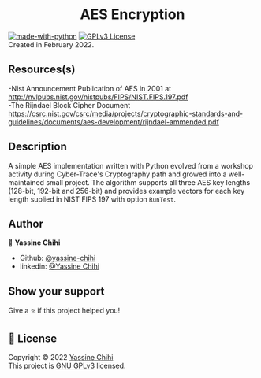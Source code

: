 <h1 align="center">AES Encryption</h1>

[![made-with-python](https://img.shields.io/badge/Made%20with-Python-1f425f.svg)](https://www.python.org/)
[![GPLv3 License](https://img.shields.io/badge/License-GPL%20v3-yellow.svg)](https://opensource.org/licenses/)</br>
Created in February 2022.

## Resources(s)
-Nist Announcement Publication of AES in 2001 at http://nvlpubs.nist.gov/nistpubs/FIPS/NIST.FIPS.197.pdf </br>
-The Rijndael Block Cipher Document https://csrc.nist.gov/csrc/media/projects/cryptographic-standards-and-guidelines/documents/aes-development/rijndael-ammended.pdf

## Description
A simple AES implementation written with Python evolved from a workshop activity during Cyber-Trace's Cryptography path and growed into a well-maintained small project. The algorithm supports all three AES key
lengths (128-bit, 192-bit and 256-bit) and provides example vectors for each key length suplied in NIST FIPS 197 with option `RunTest`.

## Author

👤 **Yassine Chihi**

* Github: [@yassine-chihi](https://github.com/yassine-chihi)
* linkedin: [@Yassine Chihi](https://www.linkedin.com/in/yassine-chihi-b440a31a1/)

## Show your support

Give a ⭐️ if this project helped you!

## 📝 License

Copyright © 2022 [Yassine Chihi](https://github.com/yassine-chihi)</br>
This project is [GNU GPLv3](https://www.gnu.org/licenses/gpl-3.0.txt) licensed.

